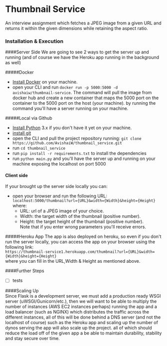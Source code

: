 # Thumbnail Service
An interview assignment which fetches a JPEG image from a given URL 
and returns it within the given dimensions while retaining the aspect ratio.

### Installation & Execution  

####Server Side
We are going to see 2 ways to get the server up and running 
(and of course we have the Heroku app running in the background as well)  

#####Docker
- [Install Docker](https://docs.docker.com/get-docker/) on your machine.
- open your CLI and run `docker run -p 5000:5000 -d avishaiw/thumbnail-service`. 
  The command will pull the image from docker hub and create a new container that 
  maps the 5000 port on the container to the 5000 port on the host (your machine).
  by running the command you'll have a server running on your machine.    

#####Local via Github
- [Install Python](https://www.python.org/downloads/) 3.x if you don't have it yet on your machine.
- [install git](https://git-scm.com/book/en/v2/Getting-Started-Installing-Git)
- open the CLI and pull the project repository running: `git clone https://github.com/AvishaiW/thumbnail_service.git`
- run `cd thumbnail_service`
- run `pip install -r requirements.txt` to install the dependencies
- run `python main.py` and you'll have the server up and running 
on your machine exposing the localhost on port 5000  

#### Client side
If your brought up the server side locally you can:
- open your browser and run the following URL:
`localhost:5000/thumbnail?url={URL}&width={Width}&height={Height}`  
where:  
   - URL: url of a JPEG image of your choice.    
   - Width: the target width of the thumbnail (positive number).  
   - Height: the target height of the thumbnail (positive number).     
Note that if you enter wrong parameters you'll receive errors.  

#####Heroku App
The app is also deployed on heroku, so even if you don't run the server locally,
you can access the app on your browser using the following link:  
`https://thumbnail-service1.herokuapp.com/thumbnail?url={URL}&width={Width}&height={Height}`  
where you can fill in the URL,Width & Height as mentioned above.    

####Further Steps   
-[ ] tests  


####Scaling Up  
Since Flask is a development server, we must add a 
production ready WSGI server (uWSGI/Gunicorn/etc.), 
then we will want to be able to multiply the number of instances (AWS EC2 instances perhaps) running the app 
and a load balancer (such as NGINX) which distributes the traffic across the different instances, 
all of this will be done behind a DNS server (and not the localhost of course) such as the Heroku app 
and scaling up the number of dynos serving the app will also scale up the project. all of which should reduce the 
load off of the given app a be able to maintain durability, stability and stay secure over time. 
